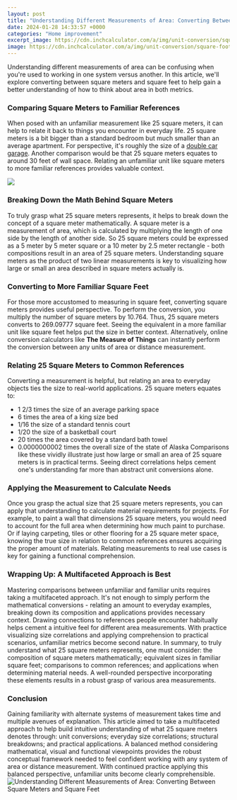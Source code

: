 ```yaml
---
layout: post
title: "Understanding Different Measurements of Area: Converting Between Square Meters and Square Feet"
date: 2024-01-28 14:33:57 +0000
categories: "Home improvement"
excerpt_image: https://cdn.inchcalculator.com/a/img/unit-conversion/square-foot-to-square-meter-conversion-scale.png
image: https://cdn.inchcalculator.com/a/img/unit-conversion/square-foot-to-square-meter-conversion-scale.png
---
```


Understanding different measurements of area can be confusing when you're used to working in one system versus another. In this article, we'll explore converting between square meters and square feet to help gain a better understanding of how to think about area in both metrics.
### Comparing Square Meters to Familiar References
When posed with an unfamiliar measurement like 25 square meters, it can help to relate it back to things you encounter in everyday life. 25 square meters is a bit bigger than a standard bedroom but much smaller than an average apartment. For perspective, it's roughly the size of a [double car garage](https://fistore.mysenprints.com/collection/ader). Another comparison would be that 25 square meters equates to around 30 feet of wall space. Relating an unfamiliar unit like square meters to more familiar references provides valuable context.

![](https://www.wikihow.com/images/b/b9/Convert-Square-Meters-to-Square-Feet-and-Vice-Versa-Step-9-Version-3.jpg)
### Breaking Down the Math Behind Square Meters 
To truly grasp what 25 square meters represents, it helps to break down the concept of a square meter mathematically. A square meter is a measurement of area, which is calculated by multiplying the length of one side by the length of another side. So 25 square meters could be expressed as a 5 meter by 5 meter square or a 10 meter by 2.5 meter rectangle - both compositions result in an area of 25 square meters. Understanding square meters as the product of two linear measurements is key to visualizing how large or small an area described in square meters actually is.
### Converting to More Familiar Square Feet
For those more accustomed to measuring in square feet, converting square meters provides useful perspective. To perform the conversion, you multiply the number of square meters by 10.764. Thus, 25 square meters converts to 269.09777 square feet. Seeing the equivalent in a more familiar unit like square feet helps put the size in better context. Alternatively, online conversion calculators like **The Measure of Things** can instantly perform the conversion between any units of area or distance measurement.
### Relating 25 Square Meters to Common References 
Converting a measurement is helpful, but relating an area to everyday objects ties the size to real-world applications. 25 square meters equates to:
- 1 2/3 times the size of an average parking space 
- 6 times the area of a king size bed
- 1/16 the size of a standard tennis court
- 1/20 the size of a basketball court
- 20 times the area covered by a standard bath towel
- 0.0000000002 times the overall size of the state of Alaska
Comparisons like these vividly illustrate just how large or small an area of 25 square meters is in practical terms. Seeing direct correlations helps cement one's understanding far more than abstract unit conversions alone.
### Applying the Measurement to Calculate Needs
Once you grasp the actual size that 25 square meters represents, you can apply that understanding to calculate material requirements for projects. For example, to paint a wall that dimensions 25 square meters, you would need to account for the full area when determining how much paint to purchase. Or if laying carpeting, tiles or other flooring for a 25 square meter space, knowing the true size in relation to common references ensures acquiring the proper amount of materials. Relating measurements to real use cases is key for gaining a functional comprehension.
### Wrapping Up: A Multifaceted Approach is Best
Mastering comparisons between unfamiliar and familiar units requires taking a multifaceted approach. It's not enough to simply perform the mathematical conversions - relating an amount to everyday examples, breaking down its composition and applications provides necessary context. Drawing connections to references people encounter habitually helps cement a intuitive feel for different area measurements. With practice visualizing size correlations and applying comprehension to practical scenarios, unfamiliar metrics become second nature.
In summary, to truly understand what 25 square meters represents, one must consider: the composition of square meters mathematically; equivalent sizes in familiar square feet; comparisons to common references; and applications when determining material needs. A well-rounded perspective incorporating these elements results in a robust grasp of various area measurements.
### Conclusion
Gaining familiarity with alternate systems of measurement takes time and multiple avenues of explanation. This article aimed to take a multifaceted approach to help build intuitive understanding of what 25 square meters denotes through: unit conversions; everyday size correlations; structural breakdowns; and practical applications. A balanced method considering mathematical, visual and functional viewpoints provides the robust conceptual framework needed to feel confident working with any system of area or distance measurement. With continued practice applying this balanced perspective, unfamiliar units become clearly comprehensible.
![Understanding Different Measurements of Area: Converting Between Square Meters and Square Feet](https://cdn.inchcalculator.com/a/img/unit-conversion/square-foot-to-square-meter-conversion-scale.png)